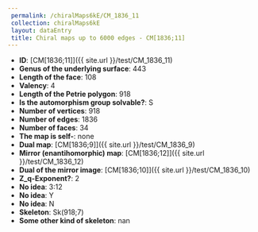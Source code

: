```yaml
--- 
 permalink: /chiralMaps6kE/CM_1836_11 
 collection: chiralMaps6kE
 layout: dataEntry
 title: Chiral maps up to 6000 edges - CM[1836;11]
---
```


- **ID**: [CM[1836;11]]({{ site.url }}/test/CM_1836_11)
- **Genus of the underlying surface**: 443
- **Length of the face**: 108
- **Valency**: 4
- **Length of the Petrie polygon**: 918
- **Is the automorphism group solvable?**: S
- **Number of vertices**: 918
- **Number of edges**: 1836
- **Number of faces**: 34
- **The map is self-**: none
- **Dual map**: [CM[1836;9]]({{ site.url }}/test/CM_1836_9)
- **Mirror (enantihomorphic) map**: [CM[1836;12]]({{ site.url }}/test/CM_1836_12)
- **Dual of the mirror image**: [CM[1836;10]]({{ site.url }}/test/CM_1836_10)
- **Z_q-Exponent?**: 2
- **No idea**:  3:12
- **No idea**: Y
- **No idea**: N
- **Skeleton**: Sk(918;7)
- **Some other kind of skeleton**: nan
